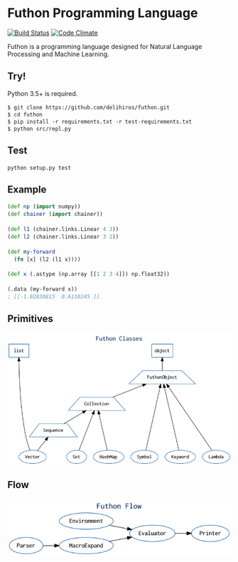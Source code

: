 # Futhon Programming Language
[![Build Status](https://travis-ci.org/rcmdnk/travis-test.svg?branch=master)](https://travis-ci.org/rcmdnk/travis-test)
[![Code Climate](https://codeclimate.com/github/delihiros/futhon/badges/gpa.svg)](https://codeclimate.com/github/delihiros/futhon)

Futhon is a programming language designed for Natural Language Processing and Machine Learning.

## Try!

Python 3.5+ is required.

```
$ git clone https://github.com/delihiros/futhon.git
$ cd futhon
$ pip install -r requirements.txt -r test-requirements.txt
$ python src/repl.py
```

## Test

```
python setup.py test
```

## Example

```clojure
(def np (import numpy))
(def chainer (import chainer))

(def l1 (chainer.links.Linear 4 3))
(def l2 (chainer.links.Linear 3 2))

(def my-forward
  (fn [x] (l2 (l1 x))))

(def x (.astype (np.array [[1 2 3 4]]) np.float32))

(.data (my-forward x))
; [[-1.02830815  0.6110245 ]]
```

## Primitives

![class](./resources/classes.png)

## Flow

![flow](./resources/flow.png)
